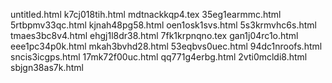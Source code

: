 untitled.html
k7cj018tih.html
mdtnackkqp4.tex
35eg1earmmc.html
5rtbpmv33qc.html
kjnah48pg58.html
oen1osk1svs.html
5s3krmvhc6s.html
tmaes3bc8v4.html
ehgj1l8dr38.html
7fk1krpnqno.tex
gan1j04rc1o.html
eee1pc34p0k.html
mkah3bvhd28.html
53eqbvs0uec.html
94dc1nroofs.html
sncis3icgps.html
17mk72f00uc.html
qq771g4erbg.html
2vti0mcldi8.html
sbjgn38as7k.html